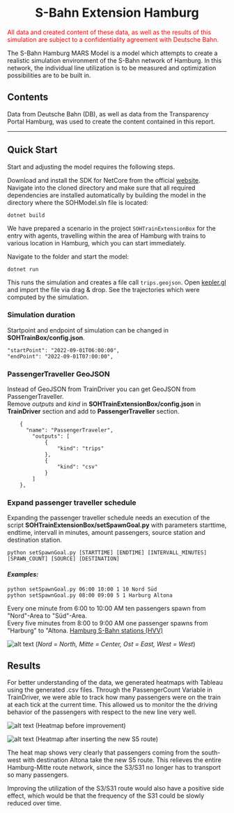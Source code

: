 <h1 align="center">S-Bahn Extension Hamburg</h1>


<span style="color:red">All data and created content of these data, as well as the results of this simulation are subject to a confidentiality agreement with Deutsche Bahn.</span>

The S-Bahn Hamburg MARS Model is a model which attempts to create a realistic simulation environment of the S-Bahn network of Hamburg. In this network, the individual line utilization is to be measured and optimization possibilities are to be built in.
## Contents

Data from Deutsche Bahn (DB), as well as data from the Transparency Portal Hamburg, was used to create the content contained in this report.

---
## Quick Start

Start and adjusting the model requires the following steps.

Download and install the SDK for NetCore from the official [website](https://dotnet.microsoft.com/download/dotnet-core/).  Navigate into the cloned directory and make sure that all required dependencies are installed automatically by building the model in the directory where the SOHModel.sln file is located:

```
dotnet build
```

We have prepared a scenario in the project ``SOHTrainExtensionBox`` for the entry with agents, travelling within the area of Hamburg with trains to various location in Hamburg, which you can start immediately. 

Navigate to the folder and start the model:

```
dotnet run
```

This runs the simulation and creates a file call `trips.geojson`. Open [kepler.gl](https://kepler.gl/demo) and import the file via drag & drop. See the trajectories which were computed by the simulation.

### Simulation duration

Startpoint and endpoint of simulation can be changed in **SOHTrainBox/config.json**.
```
"startPoint": "2022-09-01T06:00:00",
"endPoint": "2022-09-01T07:00:00",
```

### PassengerTraveller GeoJSON

Instead of GeoJSON from TrainDriver you can get GeoJSON from PassengerTraveller.<br>
Remove _outputs_ and _kind_ in **SOHTrainExtensionBox/config.json** in **TrainDriver** section and add to **PassengerTraveller** section.
```
    {
      "name": "PassengerTraveler",
        "outputs": [
            {
                "kind": "trips"
            },
            {
                "kind": "csv"
            }
        ]
    },
```

### Expand passenger traveller schedule

Expanding the passenger traveller schedule needs an execution of the script **SOHTrainExtensionBox/setSpawnGoal.py** with parameters starttime, endtime, intervall in minutes, amount passengers, source station and destination station.


```
python setSpawnGoal.py [STARTTIME] [ENDTIME] [INTERVALL_MINUTES] [SPAWN_COUNT] [SOURCE] [DESTINATION]
```

#### _Examples:_
```
python setSpawnGoal.py 06:00 10:00 1 10 Nord Süd
python setSpawnGoal.py 08:00 09:00 5 1 Harburg Altona
```
Every one minute from 6:00 to 10:00 AM ten passengers spawn from "Nord"-Area to "Süd"-Area.<br>
Every five minutes from 8:00 to 9:00 AM one passenger spawns from "Harburg" to "Altona. [Hamburg S-Bahn stations (HVV)](https://www.hvv.de/resource/blob/22142/79d42a5dee6a01d769384dbac8c50fa2/usar-plan-data.pdf)

![alt text](SOHTrainBox/images/hamburg_spawnareas.png "Hamburg Spawn Areas")
(_Nord = North, Mitte = Center, Ost = East, West = West_)


## Results

For better understanding of the data, we generated heatmaps with Tableau using the generated .csv files. Through the PassengerCount Variable in TrainDriver, we were able to track how many passengers were on the train at each tick at the current time. This allowed us to monitor the
the driving behavior of the passengers with respect to the new line very well.

![alt text](SOHTrainBox/images/HeatmapBeforeOpti.png "Heatmap before optimization")
(Heatmap before improvement)

![alt text](SOHTrainBox/images/HeatmapAfterOpti.png "Heatmap after optimization")
(Heatmap after inserting the new S5 route)

The heat map shows very clearly that passengers coming from the south-west with destination Altona take the new S5 route.
This relieves the entire Hamburg-Mitte route network, since the S3/S31 no longer has to transport so many passengers.

Improving the utilization of the S3/S31 route would also have a positive side effect, which would be that the frequency of the S31
could be slowly reduced over time.










